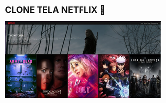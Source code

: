 # CLONE  TELA  NETFLIX :movie_camera:

![SharedScreenshot](https://github.com/lucas-cost/Clone-Netflix/blob/master/img/print-tela.jpg)

